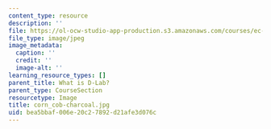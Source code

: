 ```yaml
---
content_type: resource
description: ''
file: https://ol-ocw-studio-app-production.s3.amazonaws.com/courses/ec-719-d-lab-water-climate-change-and-health-spring-2019/bea5bbaf006e20c27892d21afe3d076c_corn_cob-charcoal.jpg
file_type: image/jpeg
image_metadata:
  caption: ''
  credit: ''
  image-alt: ''
learning_resource_types: []
parent_title: What is D-Lab?
parent_type: CourseSection
resourcetype: Image
title: corn_cob-charcoal.jpg
uid: bea5bbaf-006e-20c2-7892-d21afe3d076c
---
```

